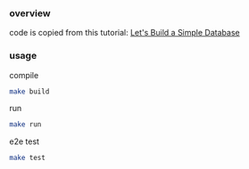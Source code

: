 ### overview

code is copied from this tutorial: [Let's Build a Simple Database](https://cstack.github.io/db_tutorial/)

### usage

compile

```bash
make build
```

run

```bash
make run
```

e2e test

```bash
make test
```
